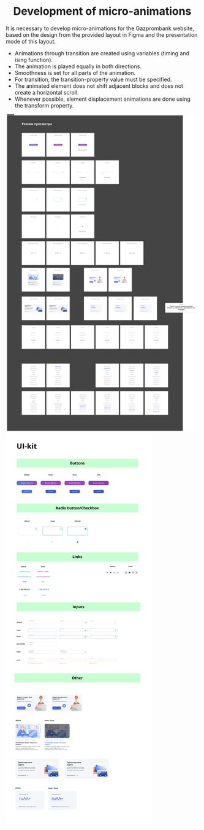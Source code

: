 <h1 align="center">Development of micro-animations</h1>
<p>It is necessary to develop micro-animations for the Gazprombank website, based on the design from the provided layout in Figma and the presentation mode of this layout.</p>
<ul>
  <li>Animations through transition are created using variables (timing and ising function).</li>
  <li>The animation is played equally in both directions.</li>
  <li>Smoothness is set for all parts of the animation.</li>
  <li>For transition, the transition-property value must be specified.</li>
  <li>The animated element does not shift adjacent blocks and does not create a horizontal scroll.</li>
  <li>Whenever possible, element displacement animations are done using the transform property.</li>
</ul>
<img src="assets/ui.png" alt="шаблон ui-kit" align="center">
<img src="assets/ui2.png" alt="шаблон ui-kit" align="center">